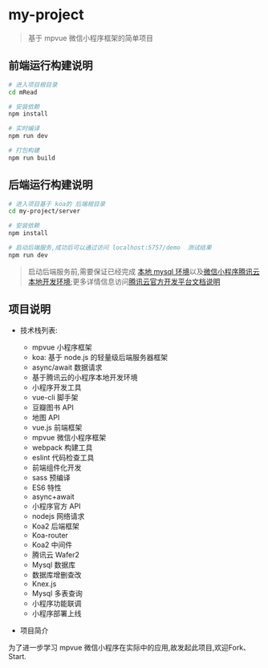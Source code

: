 # my-project

> 基于 mpvue 微信小程序框架的简单项目

## 前端运行构建说明

```bash
# 进入项目根目录
cd mRead

# 安装依赖
npm install

# 实时编译
npm run dev

# 打包构建
npm run build
```

## 后端运行构建说明

```bash
# 进入项目基于 koa的 后端根目录
cd my-project/server

# 安装依赖
npm install

# 启动后端服务,成功后可以通过访问 localhost:5757/demo  测试结果
npm run dev
```

> 启动后端服务前,需要保证已经完成 [本地 mysql 环境][2]以及[微信小程序腾讯云本地开发环境][1];更多详情信息访问[腾讯云官方开发平台文档说明][3]

## 项目说明

*   技术栈列表:

    *   mpvue 小程序框架
    *   koa: 基于 node.js 的轻量级后端服务器框架
    *   async/await 数据请求
    *   基于腾讯云的小程序本地开发环境
    *   小程序开发工具
    *   vue-cli 脚手架
    *   豆瓣图书 API
    *   地图 API
    *   vue.js 前端框架
    *   mpvue 微信小程序框架
    *   webpack 构建工具
    *   eslint 代码检查工具
    *   前端组件化开发
    *   sass 预编译
    *   ES6 特性
    *   async+await
    *   小程序官方 API
    *   nodejs 网络请求
    *   Koa2 后端框架
    *   Koa-router
    *   Koa2 中间件
    *   腾讯云 Wafer2
    *   Mysql 数据库
    *   数据库增删查改
    *   Knex.js
    *   Mysql 多表查询
    *   小程序功能联调
    *   小程序部署上线

-   项目简介

为了进一步学习 mpvue 微信小程序在实际中的应用,故发起此项目,欢迎Fork、Start.

[1]: 搭建本地微信小程序阿里云开发环境:http://baidu.com
[2]: 本地安装mysql@5.7环境(mac平台):http://baidu.com
[3]: 腾讯云官方开发平台文档:http://baidu.com
